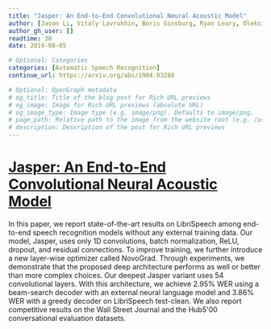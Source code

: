 ```yaml
---
title: "Jasper: An End-to-End Convolutional Neural Acoustic Model"
author: [Jason Li, Vitaly Lavrukhin, Boris Ginsburg, Ryan Leary, Oleksii Kuchaiev, Jonathan M. Cohen, Huyen Nguyen, Ravi Teja Gadde]
author_gh_user: []
readtime: 30
date: 2019-08-05

# Optional: Categories
categories: [Automatic Speech Recognition]
continue_url: https://arxiv.org/abs/1904.03288

# Optional: OpenGraph metadata
# og_title: Title of the blog post for Rich URL previews
# og_image: Image for Rich URL previews (absolute URL)
# og_image_type: Image type (e.g. image/png). Defaults to image/png.
# page_path: Relative path to the image from the website root (e.g. /assets/images/). If specified, the image at this path will be used for the link preview. It is unlikely you will need this parameter - you can probably use og_image instead.
# description: Description of the post for Rich URL previews
---
```


# [Jasper: An End-to-End Convolutional Neural Acoustic Model](https://arxiv.org/abs/1904.03288)

In this paper, we report state-of-the-art results on LibriSpeech among end-to-end speech recognition models without any external training data. Our model, Jasper, uses only 1D convolutions, batch normalization, ReLU, dropout, and residual connections. To improve training, we further introduce a new layer-wise optimizer called NovoGrad. Through experiments, we demonstrate that the proposed deep architecture performs as well or better than more complex choices. Our deepest Jasper variant uses 54 convolutional layers. With this architecture, we achieve 2.95% WER using a beam-search decoder with an external neural language model and 3.86% WER with a greedy decoder on LibriSpeech test-clean. We also report competitive results on the Wall Street Journal and the Hub5'00 conversational evaluation datasets. 

<!-- more -->

